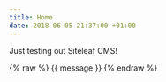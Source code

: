 ```yaml
---
title: Home
date: 2018-06-05 21:37:00 +01:00
---
```


Just testing out Siteleaf CMS!

<script src="https://unpkg.com/vue"></script>

<div id="app">
  <p>
    {% raw %}
      {{ message }}
    {% endraw %}
  </p>
</div>

<script>
  new Vue({
    el: '#app',
    data: {
      message: 'Hello Vue.js!'
    }
  })
</script>
